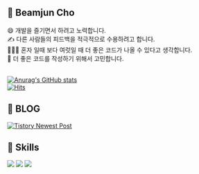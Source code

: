 <div> 
  
## 👋 Beamjun Cho
😄 개발을 즐기면서 하려고 노력합니다.<br>
✍ 다른 사람들의 피드백을 적극적으로 수용하려고 합니다.<br>
🧑‍🤝‍🧑 혼자 일때 보다 여럿일 때 더 좋은 코드가 나올 수 있다고 생각합니다.<br>
🤔 더 좋은 코드를 작성하기 위해서 고민합니다.<br>
<br>

[![Anurag's GitHub stats](https://github-readme-stats.vercel.app/api?username=BeamjunCho9&show_icons=true)](https://github.com/anuraghazra/github-readme-stats)  
[![Hits](https://hits.seeyoufarm.com/api/count/incr/badge.svg?url=https%3A%2F%2Fgithub.com%2FBeamjunCho9&count_bg=%237BD0FF&title_bg=%23B9BFC2&icon=github.svg&icon_color=%23EFEFEF&title=Git&edge_flat=false)](https://hits.seeyoufarm.com)
<br>
## 📗 BLOG
[![Tistory Newest Post](https://tistory-readme-stats.vercel.app/api?name=beeamjunn)](https://beeamjunn.tistory.com/)
  
## 💪 Skills </br>
<img src="https://img.shields.io/badge/Android-3DDC84?style=flat-square&logo=Android&logoColor=white"/> 
<img src="https://img.shields.io/badge/Kotlin-7F52FF?style=flat-square&logo=Kotlin&logoColor=white">
<img src="https://img.shields.io/badge/Python-3766AB?style=flat-square&logo=Python&logoColor=white"/></a>
<br>
<br>

  
</div>


<!--
**BeamjunCho9/BeamjunCho9** is a ✨ _special_ ✨ repository because its `README.md` (this file) appears on your GitHub profile.

Here are some ideas to get you started:

- 🔭 I’m currently working on ...
- 🌱 I’m currently learning android
- 👯 I’m looking to collaborate on ...
- 🤔 I’m looking for help with ...
- 💬 Ask me about ...
- 📫 How to reach me: ...
- 😄 Pronouns: ...
- ⚡ Fun fact: ...
-->
